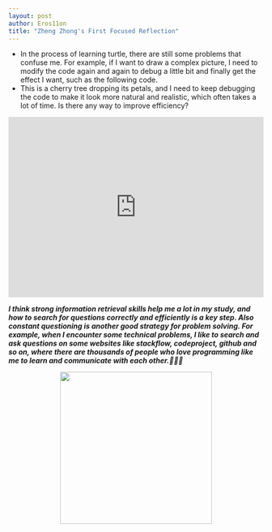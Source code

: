 ```yaml
---
layout: post
author: Eros11on
title: "Zheng Zhong's First Focused Reflection"
---
```


* In the process of learning turtle, there are still some problems that confuse me. For example, if I want to draw a complex picture, I need to modify the code again and again to debug a little bit and finally get the effect I want, such as the following code.
* This is a cherry tree dropping its petals, and I need to keep debugging the code to make it look more natural and realistic, which often takes a lot of time. Is there any way to improve efficiency?


<iframe src="https://trinket.io/embed/python/e26ece7050" width="100%" height="356" frameborder="0" marginwidth="0" marginheight="0" allowfullscreen></iframe>




_**I think strong information retrieval skills help me a lot in my study, and how to search for questions correctly and efficiently is a key step. Also constant questioning is another good strategy for problem solving. For example, when I encounter some technical problems, I like to search and ask questions on some websites like stackflow, codeproject, github and so on, where there are thousands of people who love programming like me to learn and communicate with each other.💪💪💪**_



<div align=center><img width=300 hight=300 src="https://www.utexas.edu/sites/all/themes/utexas/img/general/logo.svg"/></div>
